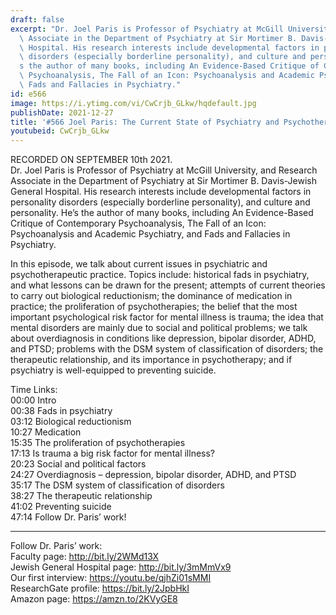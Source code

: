 ```yaml
---
draft: false
excerpt: "Dr. Joel Paris is Professor of Psychiatry at McGill University, and Research\
  \ Associate in the Department of Psychiatry at Sir Mortimer B. Davis-Jewish General\
  \ Hospital. His research interests include developmental factors in personality\
  \ disorders (especially borderline personality), and culture and personality. He\u2019\
  s the author of many books, including An Evidence-Based Critique of Contemporary\
  \ Psychoanalysis, The Fall of an Icon: Psychoanalysis and Academic Psychiatry, and\
  \ Fads and Fallacies in Psychiatry."
id: e566
image: https://i.ytimg.com/vi/CwCrjb_GLkw/hqdefault.jpg
publishDate: 2021-12-27
title: '#566 Joel Paris: The Current State of Psychiatry and Psychotherapy'
youtubeid: CwCrjb_GLkw
---
```

RECORDED ON SEPTEMBER 10th 2021.  
Dr. Joel Paris is Professor of Psychiatry at McGill University, and Research Associate in the Department of Psychiatry at Sir Mortimer B. Davis-Jewish General Hospital. His research interests include developmental factors in personality disorders (especially borderline personality), and culture and personality. He’s the author of many books, including An Evidence-Based Critique of Contemporary Psychoanalysis, The Fall of an Icon: Psychoanalysis and Academic Psychiatry, and Fads and Fallacies in Psychiatry.

In this episode, we talk about current issues in psychiatric and psychotherapeutic practice. Topics include: historical fads in psychiatry, and what lessons can be drawn for the present; attempts of current theories to carry out biological reductionism; the dominance of medication in practice; the proliferation of psychotherapies; the belief that the most important psychological risk factor for mental illness is trauma; the idea that mental disorders are mainly due to social and political problems; we talk about overdiagnosis in conditions like depression, bipolar disorder, ADHD, and PTSD; problems with the DSM system of classification of disorders; the therapeutic relationship, and its importance in psychotherapy; and if psychiatry is well-equipped to preventing suicide.

Time Links:  
00:00 Intro  
00:38  Fads in psychiatry  
03:12  Biological reductionism  
10:27  Medication  
15:35  The proliferation of psychotherapies  
17:13  Is trauma a big risk factor for mental illness?  
20:23  Social and political factors  
24:27  Overdiagnosis – depression, bipolar disorder, ADHD, and PTSD  
35:17  The DSM system of classification of disorders  
38:27  The therapeutic relationship  
41:02  Preventing suicide  
47:14  Follow Dr. Paris’ work!

---

Follow Dr. Paris’ work:  
Faculty page: http://bit.ly/2WMd13X  
Jewish General Hospital page: http://bit.ly/3mMmVx9  
Our first interview: https://youtu.be/qjhZi01sMMI  
ResearchGate profile: https://bit.ly/2JpbHkI  
Amazon page: https://amzn.to/2KVyGE8
